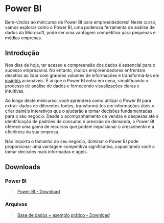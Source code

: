 # Power BI

Bem-vindos ao minicurso de Power BI para empreendedores! Neste curso, vamos explorar como o Power BI, uma poderosa ferramenta de análise de dados da Microsoft, pode ser uma vantagem competitiva para pequenas e médias empresas.

## Introdução
Nos dias de hoje, ter acesso e compreensão dos dados é essencial para o sucesso empresarial. No entanto, muitos empreendedores enfrentam desafios ao lidar com grandes volumes de informações e transformá-las em [insights](https://blog.ploomes.com/insights/) acionáveis. É aí que o Power BI entra em cena, simplificando o processo de análise de dados e fornecendo visualizações claras e intuitivas.

Ao longo deste minicurso, você aprenderá como utilizar o Power BI para extrair dados de diferentes fontes, transformá-los em informações úteis e criar painéis interativos que o ajudarão a tomar decisões fundamentadas para o seu negócio. Desde o acompanhamento de vendas e despesas até a identificação de padrões de consumo e previsão de demanda, o Power BI oferece uma gama de recursos que podem impulsionar o crescimento e a eficiência da sua empresa.

Não importa o tamanho do seu negócio, dominar o Power BI pode proporcionar uma vantagem competitiva significativa, capacitando você a tomar decisões mais informadas e ágeis.

## Downloads
### Power BI
> [Power BI - Download](https://www.microsoft.com/pt-br/p/power-bi/9nblgggzlxn1?rtc=1&activetab=pivot:overviewtab)

### Arquivos
> [Base de dados + exemplo prático - Download](https://drive.google.com/drive/u/0/folders/17gcXChThPba7Q7_CA0C8C94yQgE_LbSy)
